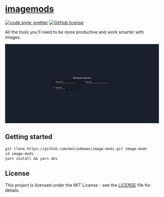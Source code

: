 # [imagemods](https://imagemods.surge.sh)

[![code style: prettier](https://img.shields.io/badge/code_style-prettier-ff69b4.svg)](https://github.com/prettier/prettier)
[![GitHub license](https://img.shields.io/badge/license-MIT-blue.svg)](https://github.com/malcodeman/image-mods/blob/master/LICENSE)

All the tools you’ll need to be more productive and work smarter with images.

![Screenshot](readme/screenshot.png)

## Getting started

```
git clone https://github.com/malcodeman/image-mods.git image-mods
cd image-mods
yarn install && yarn dev
```

## License

This project is licensed under the MIT License - see the [LICENSE](LICENSE) file for details.

